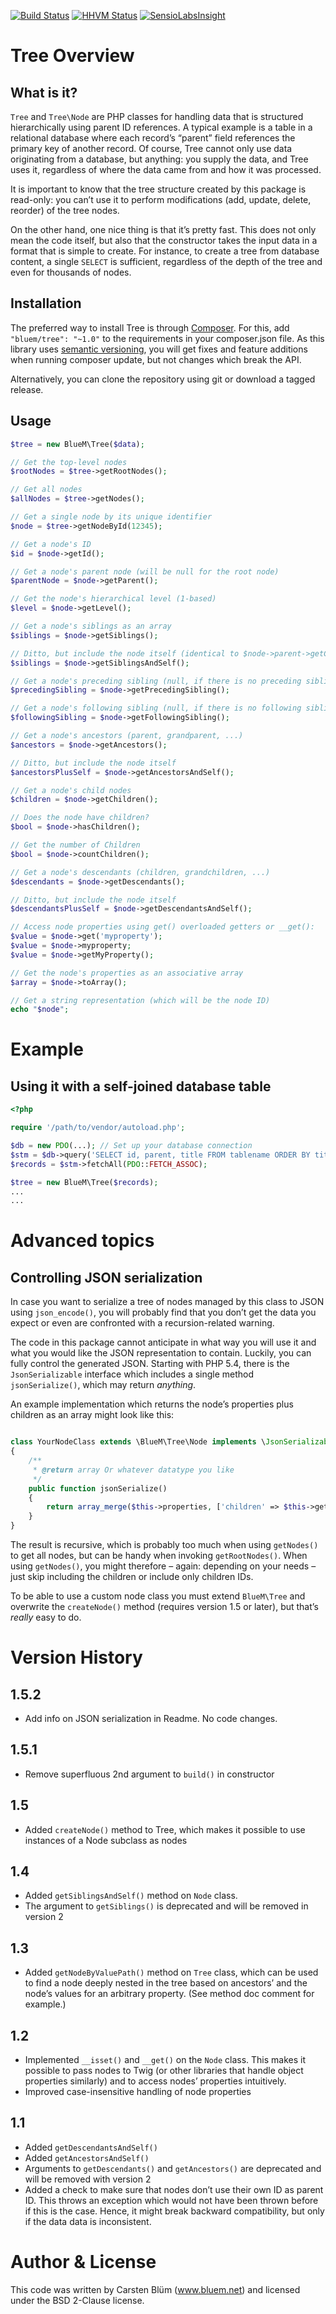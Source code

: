 [![Build Status](https://travis-ci.org/BlueM/Tree.png?branch=master)](https://travis-ci.org/BlueM/Tree)
[![HHVM Status](http://hhvm.h4cc.de/badge/bluem/tree.svg)](http://hhvm.h4cc.de/package/bluem/tree)
[![SensioLabsInsight](https://insight.sensiolabs.com/projects/584d20e2-cd62-4aed-8d09-b87eb72005d2/mini.png)](https://insight.sensiolabs.com/projects/584d20e2-cd62-4aed-8d09-b87eb72005d2)

Tree Overview
=========================

What is it?
--------------
`Tree` and `Tree\Node` are PHP classes for handling data that is structured hierarchically using parent ID references. A typical example is a table in a relational database where each record’s “parent” field references the primary key of another record. Of course, Tree cannot only use data originating from a database, but anything: you supply the data, and Tree uses it, regardless of where the data came from and how it was processed.

It is important to know that the tree structure created by this package is read-only: you can’t use it to perform modifications (add, update, delete, reorder) of the tree nodes.

On the other hand, one nice thing is that it’s pretty fast. This does not only mean the code itself, but also that the constructor takes the input data in a format that is simple to create. For instance, to create a tree from database content, a single `SELECT` is sufficient, regardless of the depth of the tree and even for thousands of nodes.

Installation
-------------
The preferred way to install Tree is through [Composer](https://getcomposer.org). For this, add `"bluem/tree": "~1.0"` to the requirements in your composer.json file. As this library uses [semantic versioning](http://semver.org), you will get fixes and feature additions when running composer update, but not changes which break the API.

Alternatively, you can clone the repository using git or download a tagged release.

Usage
-------

```php
$tree = new BlueM\Tree($data);

// Get the top-level nodes
$rootNodes = $tree->getRootNodes();

// Get all nodes
$allNodes = $tree->getNodes();

// Get a single node by its unique identifier
$node = $tree->getNodeById(12345);

// Get a node's ID
$id = $node->getId();

// Get a node's parent node (will be null for the root node)
$parentNode = $node->getParent();

// Get the node's hierarchical level (1-based)
$level = $node->getLevel();

// Get a node's siblings as an array
$siblings = $node->getSiblings();

// Ditto, but include the node itself (identical to $node->parent->getChildren())
$siblings = $node->getSiblingsAndSelf();

// Get a node's preceding sibling (null, if there is no preceding sibling)
$precedingSibling = $node->getPrecedingSibling();

// Get a node's following sibling (null, if there is no following sibling)
$followingSibling = $node->getFollowingSibling();

// Get a node's ancestors (parent, grandparent, ...)
$ancestors = $node->getAncestors();

// Ditto, but include the node itself
$ancestorsPlusSelf = $node->getAncestorsAndSelf();

// Get a node's child nodes
$children = $node->getChildren();

// Does the node have children?
$bool = $node->hasChildren();

// Get the number of Children
$bool = $node->countChildren();

// Get a node's descendants (children, grandchildren, ...)
$descendants = $node->getDescendants();

// Ditto, but include the node itself
$descendantsPlusSelf = $node->getDescendantsAndSelf();

// Access node properties using get() overloaded getters or __get():
$value = $node->get('myproperty');
$value = $node->myproperty;
$value = $node->getMyProperty();

// Get the node's properties as an associative array
$array = $node->toArray();

// Get a string representation (which will be the node ID)
echo "$node";
```


Example
=======

Using it with a self-joined database table
------------------------------------------

```php
<?php

require '/path/to/vendor/autoload.php';

$db = new PDO(...); // Set up your database connection
$stm = $db->query('SELECT id, parent, title FROM tablename ORDER BY title');
$records = $stm->fetchAll(PDO::FETCH_ASSOC);

$tree = new BlueM\Tree($records);
...
...
```

Advanced topics
===============

Controlling JSON serialization
------------------------------
In case you want to serialize a tree of nodes managed by this class to JSON using `json_encode()`, you will probably find that you don’t get the data you expect or even are confronted with a recursion-related warning.

The code in this package cannot anticipate in what way you will use it and what you would like the JSON representation to contain. Luckily, you can fully control the generated JSON. Starting with PHP 5.4, there is the `JsonSerializable` interface which includes a single method `jsonSerialize()`, which may return *anything*.

An example implementation which returns the node’s properties plus children as an array might look like this:

```php

class YourNodeClass extends \BlueM\Tree\Node implements \JsonSerializable
{
    /**
     * @return array Or whatever datatype you like
     */
    public function jsonSerialize()
    {
        return array_merge($this->properties, ['children' => $this->getChildren()]);
    }
}
```

The result is recursive, which is probably too much when using `getNodes()` to get all nodes, but can be handy when invoking `getRootNodes()`. When using `getNodes()`, you might therefore – again: depending on your needs – just skip including the children or include only children IDs.

To be able to use a custom node class you must extend `BlueM\Tree` and overwrite the `createNode()` method (requires version 1.5 or later), but that’s *really* easy to do.


Version History
=================

1.5.2
-----
* Add info on JSON serialization in Readme. No code changes.

1.5.1
----
* Remove superfluous 2nd argument to `build()` in constructor

1.5
----
* Added `createNode()` method to Tree, which makes it possible to use instances of a Node subclass as nodes

1.4
----
* Added `getSiblingsAndSelf()` method on `Node` class.
* The argument to `getSiblings()` is deprecated and will be removed in version 2

1.3
----
* Added `getNodeByValuePath()` method on `Tree` class, which can be used to find a node deeply nested in the tree based on ancestors’ and the node’s values for an arbitrary property. (See method doc comment for example.)

1.2
----
* Implemented `__isset()` and `__get()` on the `Node` class. This makes it possible to pass nodes to Twig (or other libraries that handle object properties similarly) and to access nodes’ properties intuitively.
* Improved case-insensitive handling of node properties

1.1
-----
* Added `getDescendantsAndSelf()`
* Added `getAncestorsAndSelf()`
* Arguments to `getDescendants()` and `getAncestors()` are deprecated and will be removed with version 2
* Added a check to make sure that nodes don’t use their own ID as parent ID. This throws an exception which would not have been thrown before if this is the case. Hence, it might break backward compatibility, but only if the data data is inconsistent.


Author & License
=================
This code was written by Carsten Blüm (www.bluem.net) and licensed under the BSD 2-Clause license.

